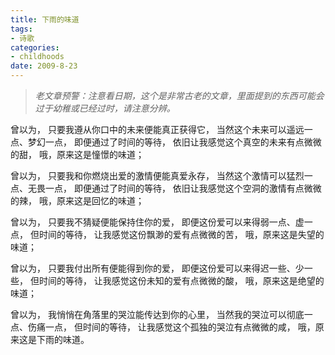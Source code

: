 ```yaml
---
title: 下雨的味道
tags:
- 诗歌
categories:
- childhoods
date: 2009-8-23
---
```


> *老文章预警：注意看日期，这个是非常古老的文章，里面提到的东西可能会过于幼稚或已经过时，请注意分辨。*

曾以为，
只要我遵从你口中的未来便能真正获得它，
当然这个未来可以遥远一点、梦幻一点，
即便通过了时间的等待，
依旧让我感觉这个真空的未来有点微微的甜，
哦，原来这是憧憬的味道；

曾以为，
只要我和你燃烧出爱的激情便能真爱永存，
当然这个激情可以猛烈一点、无畏一点，
即便通过了时间的等待，
依旧让我感觉这个空洞的激情有点微微的辣，
哦，原来这是回忆的味道；

曾以为，
只要我不猜疑便能保持住你的爱，
即便这份爱可以来得弱一点、虚一点，
但时间的等待，
让我感觉这份飘渺的爱有点微微的苦，
哦，原来这是失望的味道；

曾以为，
只要我付出所有便能得到你的爱，
即便这份爱可以来得迟一些、少一些，
但时间的等待，
让我感觉这份未知的爱有点微微的酸，
哦，原来这是绝望的味道；

曾以为，
我悄悄在角落里的哭泣能传达到你的心里，
当然我的哭泣可以彻底一点、伤痛一点，
但时间的等待，
让我感觉这个孤独的哭泣有点微微的咸，
哦，原来这是下雨的味道。

